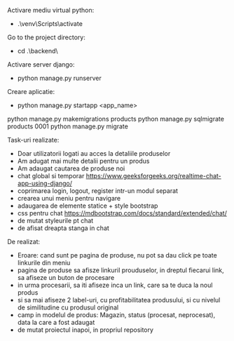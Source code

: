 Activare mediu virtual python:
 - .\venv\Scripts\activate

Go to the project directory:
 - cd .\backend\

Activare server django:
 - python manage.py runserver

Creare aplicatie:
 - python manage.py startapp <app_name>

 python manage.py makemigrations products
 python manage.py sqlmigrate products 0001
 python manage.py migrate

Task-uri realizate:
 - Doar utilizatorii logati au acces la detaliile produselor
 - Am adugat mai multe detalii pentru un produs
 - Am adaugat cautarea de produse noi
 - chat global si temporar https://www.geeksforgeeks.org/realtime-chat-app-using-django/
 - coprimarea login, logout, register intr-un modul separat
 - crearea unui meniu pentru navigare
 - adaugarea de elemente statice + style bootstrap
 - css pentru chat https://mdbootstrap.com/docs/standard/extended/chat/
 - de mutat styleurile pt chat
 - de afisat dreapta stanga in chat

De realizat:
 - Eroare: cand sunt pe pagina de produse, nu pot sa dau click pe toate linkurile din meniu 
 - pagina de produse sa afisze linkuril prouduselor, in dreptul fiecarui link, sa afiseze un buton de procesare
 - in urma procesarii, sa iti afiseze inca un link, care sa te duca la noul produs
 - si sa mai afiseze 2 label-uri, cu profitabilitatea produsului, si cu nivelul de similitudine cu produsul original
 - camp in modelul de produs: Magazin, status (procesat, neprocesat), data la care a fost adaugat
 - de mutat proiectul inapoi, in propriul repository
